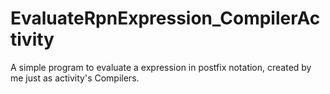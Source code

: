 # EvaluateRpnExpression_CompilerActivity
A simple program to evaluate a expression in postfix notation, created by me just as activity's Compilers.
